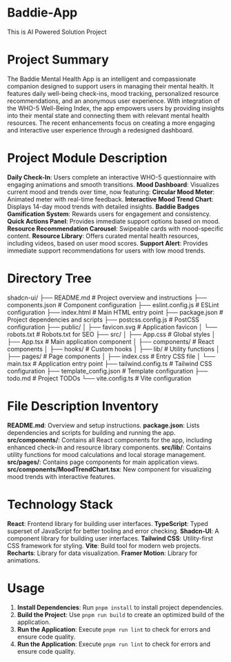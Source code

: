 # Baddie-App
This is AI Powered Solution Project
# Project Summary
The Baddie Mental Health App is an intelligent and compassionate companion designed to support users in managing their mental health. It features daily well-being check-ins, mood tracking, personalized resource recommendations, and an anonymous user experience. With integration of the WHO-5 Well-Being Index, the app empowers users by providing insights into their mental state and connecting them with relevant mental health resources. The recent enhancements focus on creating a more engaging and interactive user experience through a redesigned dashboard.

# Project Module Description
**Daily Check-In**: Users complete an interactive WHO-5 questionnaire with engaging animations and smooth transitions.
**Mood Dashboard**: Visualizes current mood and trends over time, now featuring:
**Circular Mood Meter**: Animated meter with real-time feedback.
**Interactive Mood Trend Chart**: Displays 14-day mood trends with detailed insights.
**Baddie Badges Gamification System**: Rewards users for engagement and consistency.
**Quick Actions Panel**: Provides immediate support options based on mood.
**Resource Recommendation Carousel**: Swipeable cards with mood-specific content.
**Resource Library**: Offers curated mental health resources, including videos, based on user mood scores.
**Support Alert**: Provides immediate support recommendations for users with low mood trends.

# Directory Tree
shadcn-ui/
├── README.md                   # Project overview and instructions
├── components.json             # Component configuration
├── eslint.config.js            # ESLint configuration
├── index.html                  # Main HTML entry point
├── package.json                # Project dependencies and scripts
├── postcss.config.js           # PostCSS configuration
├── public/
│   ├── favicon.svg             # Application favicon
│   └── robots.txt              # Robots.txt for SEO
├── src/
│   ├── App.css                 # Global styles
│   ├── App.tsx                 # Main application component
│   ├── components/              # React components
│   ├── hooks/                  # Custom hooks
│   ├── lib/                    # Utility functions
│   ├── pages/                  # Page components
│   ├── index.css               # Entry CSS file
│   └── main.tsx                # Application entry point
├── tailwind.config.ts          # Tailwind CSS configuration
├── template_config.json        # Template configuration
├── todo.md                    # Project TODOs
└── vite.config.ts              # Vite configuration
# File Description Inventory
**README.md**: Overview and setup instructions.
**package.json**: Lists dependencies and scripts for building and running the app.
**src/components/**: Contains all React components for the app, including enhanced check-in and resource library components.
**src/lib/**: Contains utility functions for mood calculations and local storage management.
**src/pages/**: Contains page components for main application views.
**src/components/MoodTrendChart.tsx**: New component for visualizing mood trends with interactive features.

# Technology Stack
**React**: Frontend library for building user interfaces.
**TypeScript**: Typed superset of JavaScript for better tooling and error checking.
**Shadcn-UI**: A component library for building user interfaces.
**Tailwind CSS**: Utility-first CSS framework for styling.
**Vite**: Build tool for modern web projects.
**Recharts**: Library for data visualization.
**Framer Motion**: Library for animations.

# Usage
1. **Install Dependencies**: Run `pnpm install` to install project dependencies.
2. **Build the Project**: Use `pnpm run build` to create an optimized build of the application.
3. **Run the Application**: Execute `pnpm run lint` to check for errors and ensure code quality.
4. **Run the Application**: Execute `pnpm run lint` to check for errors and ensure code quality.

